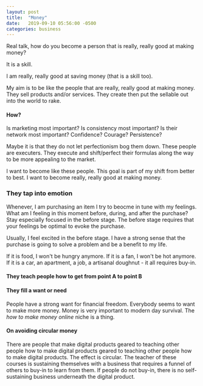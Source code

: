 ```yaml
---
layout: post
title:  "Money"
date:   2019-09-10 05:56:00 -0500
categories: business
---
```

Real talk, how do you become a person that is really, really good at making money?

It is a skill. 

I am really, really good at saving money (that is a skill too).

My aim is to be like the people that are really, really good at making money. They sell products and/or services. They create then put the sellable out into the world to rake.

#### How?
Is marketing most important?
Is consistency most important?
Is their network most important?
Confidence?
Courage?
Persistence?

Maybe it is that they do not let perfectionism bog them down. These people are executers. They execute and shift/perfect their formulas along the way to be more appealing to the market.

I want to become like these people. This goal is part of my shift from better to best. I want to become really, really good at making money.

### They tap into emotion
 Whenever, I am purchasing an item I try to beocme in tune with my feelings. What am I feeling in this moment before, during, and after the purchase? Stay especially focused in the before stage. The before stage requires that your feelings be optimal to evoke the purchase.

Usually, I feel excited in the before stage. I have a strong sense that the purchase is going to solve a problem and be a benefit to my life.

If it is food, I won't be hungry anymore.
If it is a fan, I won't be hot anymore.
If it is a car, an apartment, a job, a artisanal doughnut - it all requires buy-in.

#### They teach people how to get from point A to point B
#### They fill a want or need
People have  a strong want for financial freedom. Everybody seems to want to make more money. Money is very important to modern day survival. The *how to make money online* niche is a thing.




#### On avoiding circular money
There are people that make digital products geared to teaching other people how to make digital products geared to teaching other people how to make digital products. The effect is circular. The teacher of these courses is sustaining themselves with a business that requires a funnel of others to buy-in to learn from them. If people do not buy-in, there is no self-sustaining business underneath the digital product.
